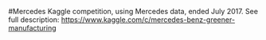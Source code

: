 #Mercedes
Kaggle competition, using Mercedes data, ended July 2017. See full description: https://www.kaggle.com/c/mercedes-benz-greener-manufacturing
